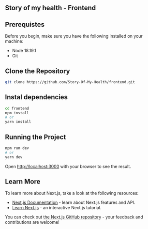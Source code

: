 ## Story of my health - Frontend
## Prerequistes
Before you begin, make sure you have the following installed on your machine:

- Node 18.19.1
- Git

## Clone the Repository
```bash
git clone https://github.com/Story-Of-My-Health/frontend.git
```

## Instal dependencies

```bash
cd frontend
npm install
# or
yarn install
```

## Running the Project
```bash
npm run dev
# or
yarn dev
```

Open [http://localhost:3000](http://localhost:3000) with your browser to see the result.

## Learn More

To learn more about Next.js, take a look at the following resources:

- [Next.js Documentation](https://nextjs.org/docs) - learn about Next.js features and API.
- [Learn Next.js](https://nextjs.org/learn) - an interactive Next.js tutorial.

You can check out [the Next.js GitHub repository](https://github.com/vercel/next.js/) - your feedback and contributions are welcome!
